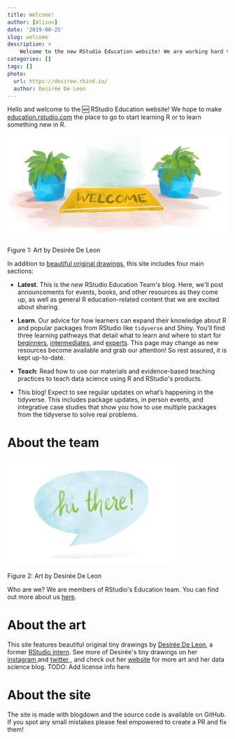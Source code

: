 ```yaml
---
title: Welcome!
author: [Alison]
date: '2019-08-25'
slug: welcome
description: >
    Welcome to the new RStudio Education website! We are working hard to make this site the place to go to start learning R or to learn something new in R.
categories: []
tags: []
photo:
  url: https://desiree.rbind.io/
  author: Desirée De Leon
---
```



Hello and welcome to the 🆕 RStudio Education website! We hope to make [education.rstudio.com](/) the place to go to start learning R or to learn something new in R. 

<div class="figure">
<a href="https://desiree.rbind.io/" target="_blank"><img src="welcome.jpg" alt="Art by Desirée De Leon" width="564" /></a>
<p class="caption">Figure 1: Art by Desirée De Leon</p>
</div>



In addition to [beautiful original drawings](#about-the-art), this site includes four main sections:


+ **Latest**. This is the *new* RStudio Education Team's blog. Here, we'll post announcements for events, books, and other resources as they come up, as well as general R education-related content that we are excited about sharing.

+ **Learn**. Our advice for how learners can expand their knowledge about R and popular packages from RStudio like `tidyverse` and Shiny. You'll find three learning pathways that detail what to learn and where to start for [beginners](learn/#beginner), [intermediates](learn/#intermediates), and [experts](learn/#experts). This page may change as new resources become available and grab our attention! So rest assured, it is kept up-to-date.

+ **Teach**: Read how to use our materials and evidence-based teaching practices to teach data science using R and RStudio's products.


+ This blog! Expect to see regular updates on what’s happening in the tidyverse. This includes package updates, in person events, and integrative case studies that show you how to use multiple packages from the tidyverse to solve real problems.

# About the team

<div class="figure">
<a href="https://desiree.rbind.io/" target="_blank"><img src="hi.jpg" alt="Art by Desirée De Leon" width="385" /></a>
<p class="caption">Figure 2: Art by Desirée De Leon</p>
</div>

Who are we? We are members of RStudio's Education team. You can find out more about us [here](/author/).

# About the art

This site features beautiful original tiny drawings by [Desirée De Leon](https://desiree.rbind.io/), a former [RStudio intern](https://blog.rstudio.com/2019/03/25/summer-interns-2019/). See more of Desirée's tiny drawings on her [instagram <i class="fab fa-instagram"></i>](https://www.instagram.com/dcossyle/) and [twitter <i class="fab fa-twitter"></i>](https://twitter.com/dcossyle), and check out her [website](http://desiree.rbind.io/) for more art and her data science blog. TODO: Add license info here

# About the site

The site is made with blogdown and the source code is available on GitHub. If you spot any small mistakes please feel empowered to create a PR and fix them!
